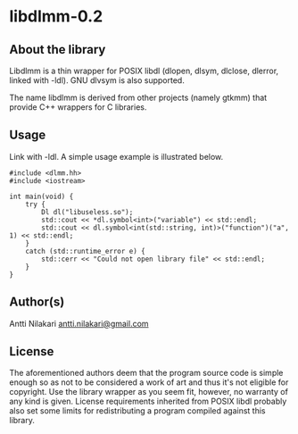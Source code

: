 libdlmm-0.2
===========

About the library
-----------------

Libdlmm is a thin wrapper for POSIX libdl (dlopen, dlsym, dlclose, dlerror, 
linked with -ldl). GNU dlvsym is also supported.

The name libdlmm is derived from other projects (namely gtkmm) that provide
C++ wrappers for C libraries.

Usage
-----

Link with -ldl. A simple usage example is illustrated below. 


	#include <dlmm.hh>
	#include <iostream>
	
	int main(void) {
	    try {
	        Dl dl("libuseless.so");
	        std::cout << *dl.symbol<int>("variable") << std::endl;
	        std::cout << dl.symbol<int(std::string, int)>("function")("a", 1) << std::endl;
	    }
	    catch (std::runtime_error e) {
	        std::cerr << "Could not open library file" << std::endl;
	    }
	}


Author(s)
---------

Antti Nilakari <antti.nilakari@gmail.com>


License
-------

The aforementioned authors deem that the program source code is simple enough
so as not to be considered a work of art and thus it's not eligible for copyright.
Use the library wrapper as you seem fit, however, no warranty of any kind is
given. License requirements inherited from POSIX libdl probably also set some
limits for redistributing a program compiled against this library.

